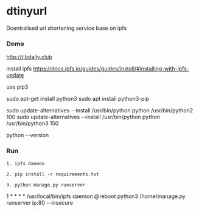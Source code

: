 # dtinyurl
Dcentralised url shortening service base on ipfs


### Demo

http://t.bdaily.club


install ipfs https://docs.ipfs.io/guides/guides/install/#installing-with-ipfs-update

use pip3

sudo apt-get install python3
sudo apt install python3-pip

sudo update-alternatives --install /usr/bin/python python /usr/bin/python2 100
sudo update-alternatives --install /usr/bin/python python /usr/bin/python3 150

 
python --version



### Run

    1. ipfs daemon
    
    2. pip install -r requirements.txt
    
    3. python manage.py runserver


1 * * * * /usr/local/bin/ipfs daemon 
@reboot python3 /home/manage.py runserver ip:80 --insecure

